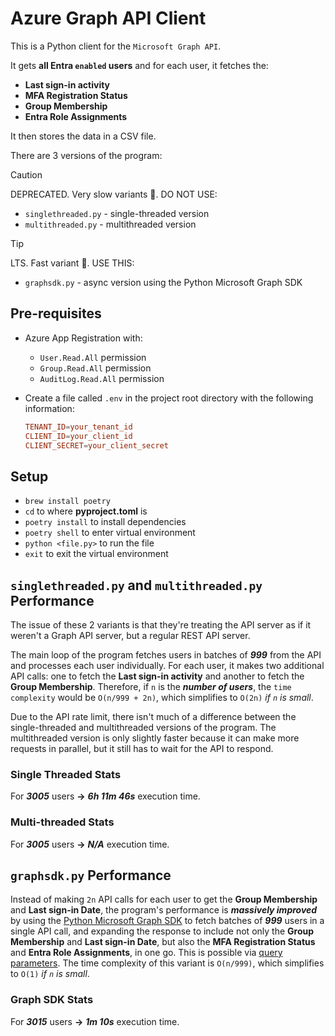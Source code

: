 # Azure Graph API Client
This is a Python client for the `Microsoft Graph API`. 

It gets **all Entra `enabled` users** and for each user, it fetches the:

  - **Last sign-in activity**
  - **MFA Registration Status**
  - **Group Membership**
  - **Entra Role Assignments** 

It then stores the data in a CSV file. 

There are 3 versions of the program:

> [!CAUTION]
> DEPRECATED. Very slow variants :turtle:. DO NOT USE:
- `singlethreaded.py` - single-threaded version
- `multithreaded.py` - multithreaded version

> [!TIP]
> LTS. Fast variant :rocket:. USE THIS:
- `graphsdk.py` - async version using the Python Microsoft Graph SDK

## Pre-requisites
- Azure App Registration with:
  - `User.Read.All` permission
  - `Group.Read.All` permission
  - `AuditLog.Read.All` permission

- Create a file called `.env` in the project root directory with the following information:
  ```conf
  TENANT_ID=your_tenant_id
  CLIENT_ID=your_client_id
  CLIENT_SECRET=your_client_secret
  ```

## Setup
- `brew install poetry`
- `cd` to where **pyproject.toml** is
- `poetry install` to install dependencies
- `poetry shell` to enter virtual environment
- `python <file.py>` to run the file
- `exit` to exit the virtual environment

## `singlethreaded.py` and `multithreaded.py` Performance
The issue of these 2 variants is that they're treating the API server as if it weren't a Graph API server, but a regular REST API server.

The main loop of the program fetches users in batches of ***999*** from the API and processes each user individually. For each user, it makes two additional API calls: one to fetch the **Last sign-in activity** and another to fetch the **Group Membership**. Therefore, if `n` is the ***number of users***, the `time complexity` would be `O(n/999 + 2n)`, which simplifies to `O(2n)` *if `n` is small*.

Due to the API rate limit, there isn't much of a difference between the single-threaded and multithreaded versions of the program. The multithreaded version is only slightly faster because it can make more requests in parallel, but it still has to wait for the API to respond.

### Single Threaded Stats
For ***3005*** users **->** ***6h 11m 46s*** execution time.

### Multi-threaded Stats
For ***3005*** users **->** ***N/A*** execution time.

## `graphsdk.py` Performance
Instead of making `2n` API calls for each user to get the **Group Membership** and **Last sign-in Date**, the program's performance is ***massively improved*** by using the [Python Microsoft Graph SDK](https://github.com/microsoftgraph/msgraph-sdk-python) to fetch batches of ***999*** users in a single API call, and expanding the response to include not only the **Group Membership** and **Last sign-in Date**, but also the **MFA Registration Status** and **Entra Role Assignments**, in one go. This is possible via [query parameters](https://learn.microsoft.com/en-us/graph/query-parameters?tabs=http#expand-parameter). The time complexity of this variant is `O(n/999)`, which simplifies to `O(1)` *if `n` is small*.

### Graph SDK Stats
For ***3015*** users **->** ***1m 10s*** execution time.